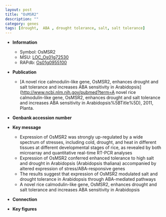 ```yaml
---
layout: post
title: "OsMSR2"
description: ""
category: genes
tags: [drought,  ABA , drought tolerance, salt, salt tolerance]
---
```


* **Information**  
    + Symbol: OsMSR2  
    + MSU: [LOC_Os01g72530](http://rice.plantbiology.msu.edu/cgi-bin/ORF_infopage.cgi?orf=LOC_Os01g72530)  
    + RAPdb: [Os01g0955100](http://rapdb.dna.affrc.go.jp/viewer/gbrowse_details/irgsp1?name=Os01g0955100)  

* **Publication**  
    + [A novel rice calmodulin-like gene, OsMSR2, enhances drought and salt tolerance and increases ABA sensitivity in Arabidopsis](http://www.ncbi.nlm.nih.gov/pubmed?term=A novel rice calmodulin-like gene, OsMSR2, enhances drought and salt tolerance and increases ABA sensitivity in Arabidopsis%5BTitle%5D), 2011, Planta.

* **Genbank accession number**  

* **Key message**  
    + Expression of OsMSR2 was strongly up-regulated by a wide spectrum of stresses, including cold, drought, and heat in different tissues at different developmental stages of rice, as revealed by both microarray and quantitative real-time RT-PCR analyses
    + Expression of OsMSR2 conferred enhanced tolerance to high salt and drought in Arabidopsis (Arabidopsis thaliana) accompanied by altered expression of stress/ABA-responsive genes
    + The results suggest that expression of OsMSR2 modulated salt and drought tolerance in Arabidopsis through ABA-mediated pathways
    + A novel rice calmodulin-like gene, OsMSR2, enhances drought and salt tolerance and increases ABA sensitivity in Arabidopsis

* **Connection**  

* **Key figures**  


